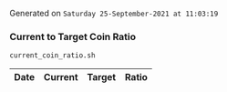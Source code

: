 Generated on `Saturday 25-September-2021 at 11:03:19`

### Current to Target Coin Ratio
`current_coin_ratio.sh`

Date|Current|Target|Ratio
---|---|---|---
